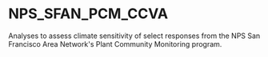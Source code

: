 # NPS_SFAN_PCM_CCVA
Analyses to assess climate sensitivity of select responses from the NPS San Francisco Area Network's Plant Community Monitoring program.
